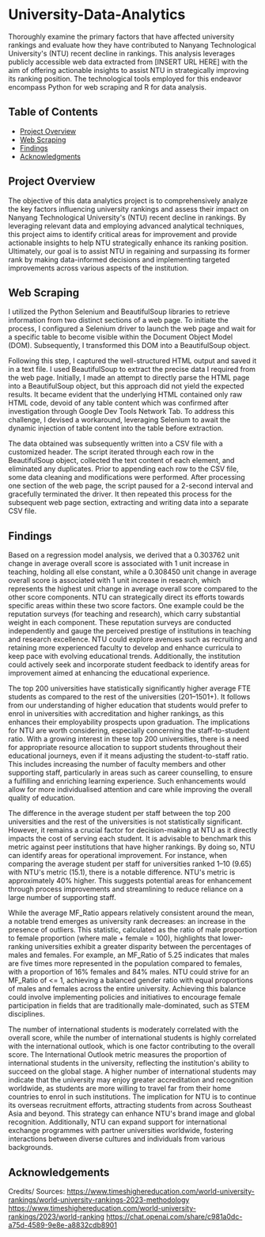 # University-Data-Analytics

Thoroughly examine the primary factors that have affected university rankings and evaluate how they have contributed to Nanyang Technological University's (NTU) recent decline in rankings. This analysis leverages publicly accessible web data extracted from [INSERT URL HERE] with the aim of offering actionable insights to assist NTU in strategically improving its ranking position. The technological tools employed for this endeavor encompass Python for web scraping and R for data analysis.

## Table of Contents

- [Project Overview](#project-overview)
- [Web Scraping](#web-scraping)
- [Findings](#findings)
- [Acknowledgments](#acknowledgments)

## Project Overview

The objective of this data analytics project is to comprehensively analyze the key factors influencing university rankings and assess their impact on Nanyang Technological University's (NTU) recent decline in rankings. By leveraging relevant data and employing advanced analytical techniques, this project aims to identify critical areas for improvement and provide actionable insights to help NTU strategically enhance its ranking position. Ultimately, our goal is to assist NTU in regaining and surpassing its former rank by making data-informed decisions and implementing targeted improvements across various aspects of the institution.

## Web Scraping

I utilized the Python Selenium and BeautifulSoup libraries to retrieve information from two distinct sections of a web page. To initiate the process, I configured a Selenium driver to launch the web page and wait for a specific table to become visible within the Document Object Model (DOM). Subsequently, I transformed this DOM into a BeautifulSoup object.

Following this step, I captured the well-structured HTML output and saved it in a text file. I used BeautifulSoup to extract the precise data I required from the web page. Initially, I made an attempt to directly parse the HTML page into a BeautifulSoup object, but this approach did not yield the expected results. It became evident that the underlying HTML contained only raw HTML code, devoid of any table content which was confirmed after investigation through Google Dev Tools Network Tab. To address this challenge, I devised a workaround, leveraging Selenium to await the dynamic injection of table content into the table before extraction.

The data obtained was subsequently written into a CSV file with a customized header. The script iterated through each row in the BeautifulSoup object, collected the text content of each element, and eliminated any duplicates. Prior to appending each row to the CSV file, some data cleaning and modifications were performed. After processing one section of the web page, the script paused for a 2-second interval and gracefully terminated the driver. It then repeated this process for the subsequent web page section, extracting and writing data into a separate CSV file.

## Findings

Based on a regression model analysis, we derived that a 0.303762 unit change in average overall score is associated with 1 unit increase in teaching, holding all else constant, while a 0.308450 unit change in average overall score is associated with 1 unit increase in research, which represents the highest unit change in average overall score compared to the other score components. NTU can strategically direct its efforts towards specific areas within these two score factors. One example could be the reputation surveys (for teaching and research), which carry substantial weight in each component. These reputation surveys are conducted independently and gauge the perceived prestige of institutions in teaching and research excellence. NTU could explore avenues such as recruiting and retaining more experienced faculty to develop and enhance curricula to keep pace with evolving educational trends. Additionally, the institution could actively seek and incorporate student feedback to identify areas for improvement aimed at enhancing the educational experience.

The top 200 universities have statistically significantly higher average FTE students as compared to the rest of the universities (201–1501+). It follows from our understanding of higher education that students would prefer to enrol in universities with accreditation and higher rankings, as this enhances their employability prospects upon graduation. The implications for NTU are worth considering, especially concerning the staff-to-student ratio. With a growing interest in these top 200 universities, there is a need for appropriate resource allocation to support students throughout their educational journeys, even if it means adjusting the student-to-staff ratio. This includes increasing the number of faculty members and other supporting staff, particularly in areas such as career counselling, to ensure a fulfilling and enriching learning experience. Such enhancements would allow for more individualised attention and care while improving the overall quality of education.

The difference in the average student per staff between the top 200 universities and the rest of the universities is not statistically significant. However, it remains a crucial factor for decision-making at NTU as it directly impacts the cost of serving each student. It is advisable to benchmark this metric against peer institutions that have higher rankings. By doing so, NTU can identify areas for operational improvement. For instance, when comparing the average student per staff for universities ranked 1–10 (9.65) with NTU's metric (15.1), there is a notable difference. NTU's metric is approximately 40% higher. This suggests potential areas for enhancement through process improvements and streamlining to reduce reliance on a large number of supporting staff.

While the average MF_Ratio appears relatively consistent around the mean, a notable trend emerges as university rank decreases: an increase in the presence of outliers. This statistic, calculated as the ratio of male proportion to female proportion (where male + female = 100), highlights that lower-ranking universities exhibit a greater disparity between the percentages of males and females. For example, an MF_Ratio of 5.25 indicates that males are five times more represented in the population compared to females, with a proportion of 16% females and 84% males. NTU could strive for an MF_Ratio of <= 1, achieving a balanced gender ratio with equal proportions of males and females across the entire university. Achieving this balance could involve implementing policies and initiatives to encourage female participation in fields that are traditionally male-dominated, such as STEM disciplines.

The number of international students is moderately correlated with the overall score, while the number of international students is highly correlated with the international outlook, which is one factor contributing to the overall score. The International Outlook metric measures the proportion of international students in the university, reflecting the institution's ability to succeed on the global stage. A higher number of international students may indicate that the university may enjoy greater accreditation and recognition worldwide, as students are more willing to travel far from their home countries to enrol in such institutions. The implication for NTU is to continue its overseas recruitment efforts, attracting students from across Southeast Asia and beyond. This strategy can enhance NTU's brand image and global recognition. Additionally, NTU can expand support for international exchange programmes with partner universities worldwide, fostering interactions between diverse cultures and individuals from various backgrounds.

## Acknowledgements

Credits/ Sources: 
https://www.timeshighereducation.com/world-university-rankings/world-university-rankings-2023-methodology
https://www.timeshighereducation.com/world-university-rankings/2023/world-ranking
https://chat.openai.com/share/c981a0dc-a75d-4589-9e8e-a8832cdb8901


